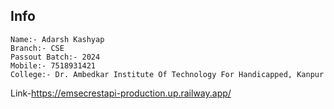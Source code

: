 ## Info
    Name:- Adarsh Kashyap
    Branch:- CSE
    Passout Batch:- 2024
    Mobile:- 7518931421
    College:- Dr. Ambedkar Institute Of Technology For Handicapped, Kanpur

Link-https://emsecrestapi-production.up.railway.app/

